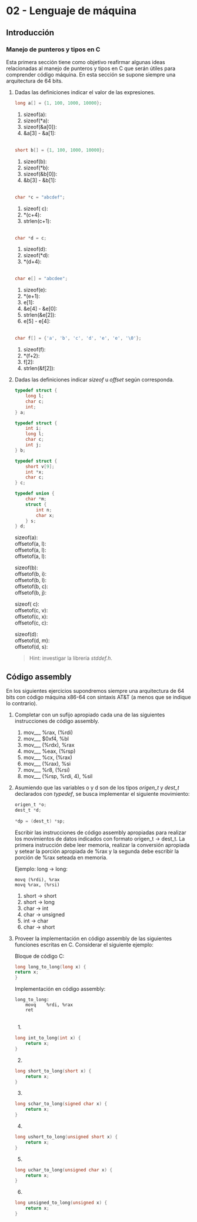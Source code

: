 02 - Lenguaje de máquina
============================

## Introducción
### Manejo de punteros y tipos en C

Esta primera sección tiene como objetivo reafirmar algunas ideas relacionadas al manejo de punteros y tipos en C que serán útiles para comprender código máquina.
En esta sección se supone siempre una arquitectura de 64 bits.


1. Dadas las definiciones indicar el valor de las expresiones.

    ```c
    long a[] = {1, 100, 1000, 10000};
    ```
    1. sizeof(a):
    1. sizeof(\*a):
    1. sizeof(&a[0]):
    1. &a[3] - &a[1]:
    \
    &nbsp;
    ```c
    short b[] = {1, 100, 1000, 10000};
    ```
    1. sizeof(b):
    1. sizeof(\*b):
    1. sizeof(&b[0]):
    1. &b[3] - &b[1]:
    \
    &nbsp;
    ```c
    char *c = "abcdef";
    ```
    1. sizeof( c):
    1. \*(c+4):
    1. strlen(c+1):
    \
    &nbsp;
    ```c
    char *d = c;
    ```
    1. sizeof(d):
    1. sizeof(*d):
    1. \*(d+4):
    \
    &nbsp;
    ```c
    char e[] = "abcdee";
    ```
    1. sizeof(e):
    1. \*(e+1):
    1. e[1]:
    1. &e[4] - &e[0]:
    1. strlen(&e[2]):
    1. e[5] - e[4]:
    \
    &nbsp;
    ```c
    char f[] = {'a', 'b', 'c', 'd', 'e', 'e', '\0'};
    ```
    1. sizeof(f):
    1. \*(f+2):
    1. f[2]:
    1. strlen(&f[2]):


1. Dadas las definiciones indicar *sizeof* u *offset* según corresponda.

    ```c
    typedef struct {
        long l;
        char c;
        int;
    } a;

    typedef struct {
        int i;
        long l;
        char c;
        int j;
    } b;

    typedef struct {
        short v[9];
        int *x;
        char c;
    } c;
    
    typedef union {
        char *m;
        struct {
            int n;
            char x;
        } s;
    } d;
    ```

    sizeof(a):  
    offsetof(a, l):  
    offsetof(a, l):  
    offsetof(a, l):  
    
    sizeof(b):  
    offsetof(b, i):  
    offsetof(b, l):  
    offsetof(b, c):  
    offsetof(b, j):  
    
    sizeof( c):  
    offsetof(c, v):  
    offsetof(c, x):  
    offsetof(c, c):  
    
    sizeof(d):  
    offsetof(d, m):  
    offsetof(d, s):  

    > Hint: investigar la librería *stddef.h*.


## Código assembly

En los siguientes ejercicios supondremos siempre una arquitectura de 64 bits con código máquina x86-64 con sintaxis AT&T (a menos que se indique lo contrario).

1. Completar con un sufijo apropiado cada una de las siguientes instrucciones de código assembly.

    1. mov___ %rax, (%rdi)
    1. mov___ $0xf4, %bl
    1. mov___ (%rdx), %rax
    1. mov___ %eax, (%rsp)
    1. mov___ %cx, (%rax)
    1. mov___ (%rax), %si
    1. mov___ %r8, (%rsi)
    1. mov___ (%rsp, %rdi, 4), %sil

1. Asumiendo que las variables o y d son de los tipos *origen_t* y *dest_t* declarados con *typedef*, se busca implementar el siguiente movimiento:

    ```c
    origen_t *o;
    dest_t *d;
  
    *dp = (dest_t) *sp; 
    ```
    
    Escribir las instrucciones de código assembly apropiadas para realizar los movimientos de datos indicados con formato origen_t -> dest_t.
    La primera instrucción debe leer memoria, realizar la conversión apropiada y setear la porción apropiada de %rax y la segunda debe escribir la porción de %rax seteada en memoria.
  
    Ejemplo: long -> long:  
  
    ```
    movq (%rdi), %rax
    movq %rax, (%rsi)
    ```
  
    1. short -> short
    1. short -> long
    1. char -> int  
    1. char -> unsigned
    1. int -> char
    1. char -> short

1. Proveer la implementación en código assembly de las siguientes funciones escritas en C. Considerar el siguiente ejemplo:

    Bloque de código C:
    ```c
    long long_to_long(long x) {
    return x;
    }
    ```
    Implementación en código assembly:
    ```
    long_to_long:
        movq    %rdi, %rax
        ret
    ```
    \
    &nbsp;
    1.
    ```c
    long int_to_long(int x) {
        return x;
    }
    ```
    
    2.
    ```c
    long short_to_long(short x) {
        return x;
    }
    ```
    
    3.
    ```c
    long schar_to_long(signed char x) {
        return x;
    }
    ```
    
    4.
    ```c
    long ushort_to_long(unsigned short x) {
        return x;
    }
    ```
    
    5.
    ```c
    long uchar_to_long(unsigned char x) {
        return x;
    }
    ```
    
    6.
    ```c
    long unsigned_to_long(unsigned x) {
        return x;
    }
    ```

